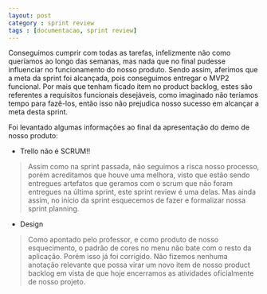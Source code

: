 ```yaml
---
layout: post
category : sprint review
tags : [documentacao, sprint review]
---
```


Conseguimos cumprir com todas as tarefas, infelizmente não como queríamos ao longo das semanas, mas nada que no final pudesse influenciar no funcionamento do nosso produto. Sendo assim, aferimos que a meta da sprint foi alcançada, pois conseguimos entregar o MVP2 funcional. Por mais que tenham ficado item no product backlog, estes são referentes a requisitos funcionais desejáveis, como imaginado não teríamos tempo para fazê-los, então isso não prejudica nosso sucesso em alcançar a meta desta sprint.

Foi levantado algumas informações ao final da apresentação do demo de nosso produto:
* Trello não é SCRUM!!
> Assim como na sprint passada, não seguimos a risca nosso processo, porém acreditamos que houve uma melhora, visto que estão sendo entregues artefatos que geramos com o scrum que não foram entregues na última sprint, este sprint review é uma delas. Mas ainda assim, no início da sprint esquecemos de fazer e formalizar nossa sprint planning.
* Design
> Como apontado pelo professor, e como produto de nosso esquecimento, o padrão de cores no menu não bate com o resto da aplicação. Porém isso já foi corrigido.
Não fizemos nenhuma anotação relevante que possa virar um novo item de nosso product backlog em vista de que hoje encerramos as atividades oficialmente de nosso projeto.
